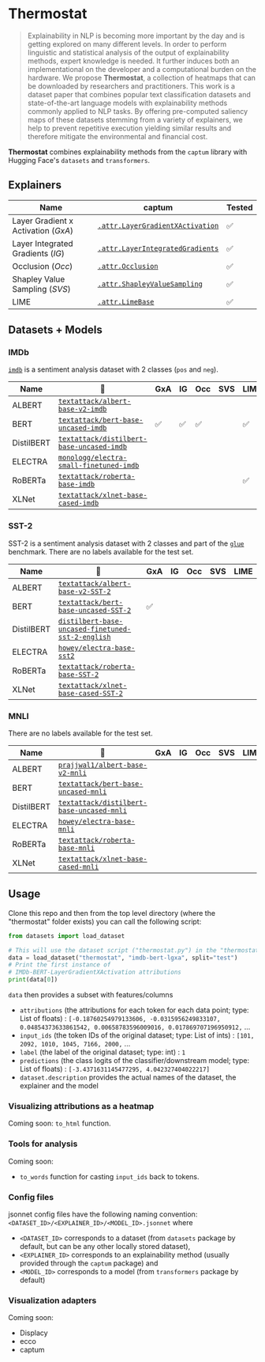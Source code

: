 # Thermostat

> Explainability in NLP is becoming more important by the day and is getting explored on many different levels. In order to perform linguistic and statistical analysis of the output of explainability methods, expert knowledge is needed. It further induces both an implementational on the developer and a computational burden on the hardware. We propose **Thermostat**, a collection of heatmaps that can be downloaded by researchers and practitioners. This work is a dataset paper that combines popular text classification datasets and state-of-the-art language models with explainability methods commonly applied to NLP tasks. By offering pre-computed saliency maps of these datasets stemming from a variety of explainers, we help to prevent repetitive execution yielding similar results and therefore mitigate the environmental and financial cost.

**Thermostat** combines explainability methods from the `captum` library with Hugging Face's `datasets` and `transformers`.



## Explainers
Name | captum | Tested
--- | --- | ---
Layer Gradient x Activation (*GxA*) | [`.attr.LayerGradientXActivation`](https://captum.ai/api/layer.html#layer-gradient-x-activation) | ✅
Layer Integrated Gradients (*IG*) | [`.attr.LayerIntegratedGradients`](https://captum.ai/api/layer.html#layer-integrated-gradients) | ✅
Occlusion (*Occ*) | [`.attr.Occlusion`](https://captum.ai/api/occlusion.html) | ✅
Shapley Value Sampling (*SVS*) | [`.attr.ShapleyValueSampling`](https://captum.ai/api/shapley_value_sampling.html) | ✅
LIME | [`.attr.LimeBase`](https://captum.ai/api/lime.html) | ✅


## Datasets + Models


### IMDb

[`imdb`](https://huggingface.co/datasets/viewer/?dataset=imdb) is a sentiment analysis dataset with 2 classes (`pos` and `neg`).

Name | 🤗 | GxA | IG | Occ | SVS | LIME 
--- | --- | --- | --- | --- | --- | ---
ALBERT | [`textattack/albert-base-v2-imdb`](https://huggingface.co/textattack/albert-base-v2-imdb)
BERT | [`textattack/bert-base-uncased-imdb`](https://huggingface.co/textattack/bert-base-uncased-imdb) | ✅ | ✅ | ✅ | | ✅  
DistilBERT | [`textattack/distilbert-base-uncased-imdb`](https://huggingface.co/textattack/distilbert-base-uncased-imdb)
ELECTRA | [`monologg/electra-small-finetuned-imdb`](https://huggingface.co/monologg/electra-small-finetuned-imdb)
RoBERTa | [`textattack/roberta-base-imdb`](https://huggingface.co/textattack/roberta-base-imdb) | | | | |✅
XLNet | [`textattack/xlnet-base-cased-imdb`](https://huggingface.co/textattack/xlnet-base-cased-imdb)


### SST-2

SST-2 is a sentiment analysis dataset with 2 classes and part of the [`glue`](https://huggingface.co/datasets/viewer/?dataset=glue&config=sst2) benchmark.
There are no labels available for the test set.

Name | 🤗 | GxA | IG | Occ | SVS | LIME 
--- | --- | --- | --- | --- | --- | ---
ALBERT | [`textattack/albert-base-v2-SST-2`](https://huggingface.co/textattack/albert-base-v2-SST-2)
BERT | [`textattack/bert-base-uncased-SST-2`](https://huggingface.co/textattack/bert-base-uncased-SST-2) | ✅
DistilBERT | [`distilbert-base-uncased-finetuned-sst-2-english`](https://huggingface.co/distilbert-base-uncased-finetuned-sst-2-english)
ELECTRA | [`howey/electra-base-sst2`](https://huggingface.co/howey/electra-base-sst2)
RoBERTa | [`textattack/roberta-base-SST-2`](https://huggingface.co/textattack/roberta-base-SST-2)
XLNet | [`textattack/xlnet-base-cased-SST-2`](https://huggingface.co/textattack/xlnet-base-cased-SST-2)


### MNLI

There are no labels available for the test set.

Name | 🤗 | GxA | IG | Occ | SVS | LIME 
--- | --- | --- | --- | --- | --- | ---
ALBERT | [`prajjwal1/albert-base-v2-mnli`](https://huggingface.co/prajjwal1/albert-base-v2-mnli)
BERT | [`textattack/bert-base-uncased-mnli`](https://huggingface.co/textattack/bert-base-uncased-MNLI)
DistilBERT | [`textattack/distilbert-base-uncased-mnli`](https://huggingface.co/textattack/distilbert-base-uncased-MNLI)
ELECTRA | [`howey/electra-base-mnli`](https://huggingface.co/howey/electra-base-mnli)
RoBERTa | [`textattack/roberta-base-mnli`](https://huggingface.co/textattack/roberta-base-MNLI)
XLNet | [`textattack/xlnet-base-cased-mnli`](https://huggingface.co/textattack/xlnet-base-cased-MNLI)



## Usage

Clone this repo and then from the top level directory (where the "thermostat" folder exists) you can call the following script:

```python
from datasets import load_dataset

# This will use the dataset script ("thermostat.py") in the "thermostat" directory
data = load_dataset("thermostat", "imdb-bert-lgxa", split="test")
# Print the first instance of 
# IMDb-BERT-LayerGradientXActivation attributions
print(data[0])

```

`data` then provides a subset with features/columns
* `attributions` (the attributions for each token for each data point; type: List of floats) : `[-0.18760254979133606, -0.0315956249833107, 0.04854373633861542, 0.00658783596009016, 0.017869707196950912,` ...
* `input_ids` (the token IDs of the original dataset; type: List of ints) :  `[101, 2092, 1010, 1045, 7166, 2000,` ...
* `label` (the label of the original dataset; type: int) : `1`
* `predictions` (the class logits of the classifier/downstream model; type: List of floats) : `[-3.4371631145477295, 4.042327404022217]`
* `dataset.description` provides the actual names of the dataset, the explainer and the model

### Visualizing attributions as a heatmap

Coming soon: `to_html` function.

### Tools for analysis

Coming soon:
* `to_words` function for casting `input_ids` back to tokens.

### Config files

jsonnet config files have the following naming convention:
`<DATASET_ID>/<EXPLAINER_ID>/<MODEL_ID>.jsonnet` where
* `<DATASET_ID>` corresponds to a dataset (from `datasets` package by default, but can be any other locally stored dataset),
* `<EXPLAINER_ID>` corresponds to an explainability method (usually provided through the `captum` package) and
* `<MODEL_ID>` corresponds to a model (from `transformers` package by default)


### Visualization adapters
Coming soon:
* Displacy
* ecco
* captum
